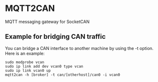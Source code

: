 MQTT2CAN
========

MQTT messaging gateway for SocketCAN 

Example for bridging CAN traffic
--------------------------------

You can bridge a CAN interface to another machine by using the -t option. Here is an example:

    sudo modprobe vcan
    sudo ip link add dev vcan0 type vcan
    sudo ip link vcan0 up
    mqtt2can -h [broker] -t can/[otherhost]/can0 -i vcan0
